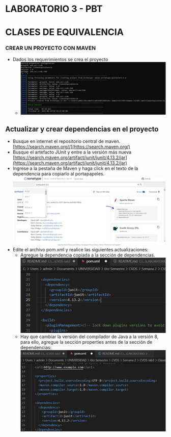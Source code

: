 LABORATORIO 3 - PBT
===

# CLASES DE EQUIVALENCIA

### CREAR UN PROYECTO CON MAVEN
* Dados los requerimientos se crea el proyecto
    * ![1](https://github.com/Tianrojas/CVDS-lab3/blob/main/Resourses/1.png)

## Actualizar y crear dependencias en el proyecto

* Busque en internet el repositorio central de maven. \
    [https://search.maven.org//](https://search.maven.org/)
* Busque el artefacto JUnit y entre a la versión más nueva \
    [https://search.maven.org/artifact/junit/junit/4.13.2/jar](https://search.maven.org/artifact/junit/junit/4.13.2/jar)
* Ingrese a la pestaña de Maven y haga click en el texto de la dependencia para copiarlo al portapapeles. \
    ![2](https://github.com/Tianrojas/CVDS-lab3/blob/main/Resourses/2.png)
* Edite el archivo pom.xml y realice las siguientes actualizaciones:
    * Agregue la dependencia copiada a la sección de dependencias. \
        ![3](https://github.com/Tianrojas/CVDS-lab3/blob/main/Resourses/3.png)
    * Hay que cambiar la versión del compilador de Java a la versión 8, para ello, agregue la sección properties antes de la sección de dependencias: \
        ![4](https://github.com/Tianrojas/CVDS-lab3/blob/main/Resourses/4.png)
